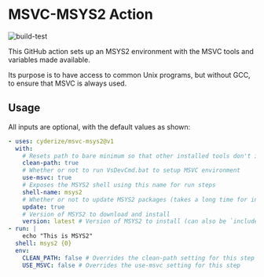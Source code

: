 MSVC-MSYS2 Action
=================

![build-test](https://github.com/cyderize/msvc-msys2/workflows/build-test/badge.svg)

This GitHub action sets up an MSYS2 environment with the MSVC tools and variables made available.

Its purpose is to have access to common Unix programs, but without GCC, to ensure that MSVC is always used.

## Usage

All inputs are optional, with the default values as shown:

```yaml
- uses: cyderize/msvc-msys2@v1
  with:
    # Resets path to bare minimum so that other installed tools don't interfere
    clean-path: true
    # Whether or not to run VsDevCmd.bat to setup MSVC environment
    use-msvc: true
    # Exposes the MSYS2 shell using this name for run steps
    shell-name: msys2
    # Whether or not to update MSYS2 packages (takes a long time for included msys2 due to installed packages)
    update: true
    # Version of MSYS2 to download and install
    version: latest # Version of MSYS2 to install (can also be `included` for built-in MSYS2)
- run: |
    echo "This is MSYS2"
  shell: msys2 {0}
  env:
    CLEAN_PATH: false # Overrides the clean-path setting for this step
    USE_MSVC: false # Overrides the use-msvc setting for this step
```
